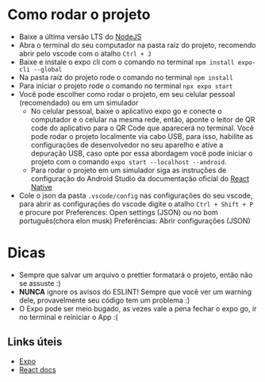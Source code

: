 # Como rodar o projeto

 - Baixe a última versão LTS do [NodeJS](https://nodejs.org/en)
 - Abra o terminal do seu computador na pasta raíz do projeto, recomendo abrir pelo vscode com o atalho `Ctrl + J`
 - Baixe e instale o expo cli com o comando no terminal `npm install expo-cli --global`
 - Na pasta raíz do projeto rode o comando no terminal `npm install`
 - Para iniciar o projeto rode o comando no terminal `npx expo start`
 - Você pode escolher como rodar o projeto, em seu celular pessoal (recomendado) ou em um simulador
    - No celular pessoal, baixe o aplicativo expo go e conecte o computador e o celular na mesma rede, então, aponte o leitor de QR code do aplicativo para o QR Code que aparecerá no terminal. Você pode rodar o projeto localmente via cabo USB, para isso, habilite as configurações de desenvolvedor no seu aparelho e ative a depuração USB, caso opte por essa abordagem você pode iniciar o projeto com o comando `expo start --localhost --android`.
    - Para rodar o projeto em um simulador siga as instruções de configuração do Android Studio da documentação oficial do [React Native](https://reactnative.dev/docs/environment-setup?guide=native)
 - Cole o json da pasta `.vscode/config` nas configurações do seu vscode, para abrir as configurações do vscode digite o atalho `Ctrl + Shift + P` e procure por Preferences: Open settings (JSON) ou no bom português(chora elon musk) Preferências: Abrir configurações (JSON)

 # Dicas

  - Sempre que salvar um arquivo o prettier formatará o projeto, então não se assuste :)
  - **NUNCA** ignore os avisos do ESLINT! Sempre que você ver um warning dele, provavelmente seu código tem um problema :)
  - O Expo pode ser meio bugado, as vezes vale a pena fechar o expo go, ir no terminal e reiniciar o App :(

## Links úteis
 - [Expo](https://docs.expo.dev)
 - [React docs](https://react.dev)
